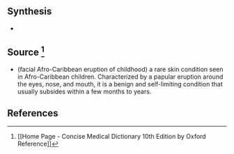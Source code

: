 ## Synthesis
- 
## Source [^1]
- (facial Afro-Caribbean eruption of childhood) a rare skin condition seen in Afro-Caribbean children. Characterized by a papular eruption around the eyes, nose, and mouth, it is a benign and self-limiting condition that usually subsides within a few months to years.
## References

[^1]: [[Home Page - Concise Medical Dictionary 10th Edition by Oxford Reference]]